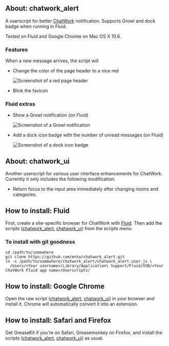 ## About: chatwork_alert ##

A userscript for better [ChatWork](http://www.chat-work.com/) notification.
Supports Growl and dock badge when running in Fluid.

Tested on Fluid and Google Chrome on Mac OS X 10.6.

### Features ###

When a new message arrives, the script will

 * Change the color of the page header to a nice red

   ![Screenshot of a red page header][1]

 * Blink the favicon

[1]: https://img.skitch.com/20110420-guggcy81fe54jfgnnaik8che8m.png
[2]: https://img.skitch.com/20110423-jxj5twftchy175s5ws388pjsiy.png


### Fluid extras ###

 * Show a Growl notification (on Fluid)

   ![Screenshot of a Growl notification][2]

 * Add a dock icon badge with the number of unread messages (on Fluid)

   ![Screenshot of a dock icon badge][3]

[3]: https://img.skitch.com/20110420-8nida44kjaynqxm988fu358cjx.png
[4]: https://img.skitch.com/20110420-ewruckm161cakrhdin3781484r.png


## About: chatwork_ui ##

Another userscript for various user interface enhancements for ChatWork.
Currently it only includes the following modification:

 * Return focus to the input area immediately after changing rooms and categories.


## How to install: Fluid ##

First, create a site-specific browser for ChatWork with [Fluid](http://www.fluidapp.com/). Then add the scripts ([chatwork_alert][chatwork_alert.user.js], [chatwork_ui][chatwork_ui.user.js]) from the scripts menu.

[chatwork_alert.user.js]: https://github.com/ento/chatwork_alert/blob/master/chatwork_alert.user.js
[chatwork_ui.user.js]: https://github.com/ento/chatwork_alert/blob/master/chatwork_ui.user.js


### To install with git goodness ###

    cd /path/to/somewhere
    git clone https://github.com/ento/chatwork_alert.git
    ln -s /path/to/somewhere/chatwork_alert/chatwork_alert.user.js \
      /Users/<Your username>/Library/Application\ Support/Fluid/SSB/<Your ChatWork Fluid app name>/Userscripts/


## How to install: Google Chrome ##

Open the raw script ([chatwork_alert][chatwork_alert.user.js], [chatwork_ui][chatwork_ui.user.js]) in your browser and install it. Chrome will automatically convert it into an extension.



## How to install: Safari and Firefox ##

Get GreaseKit if you're on Safari, Greasemonkey on Firefox, and install the scripts ([chatwork_alert][chatwork_alert.user.js], [chatwork_ui][chatwork_ui.user.js]) as usual.
